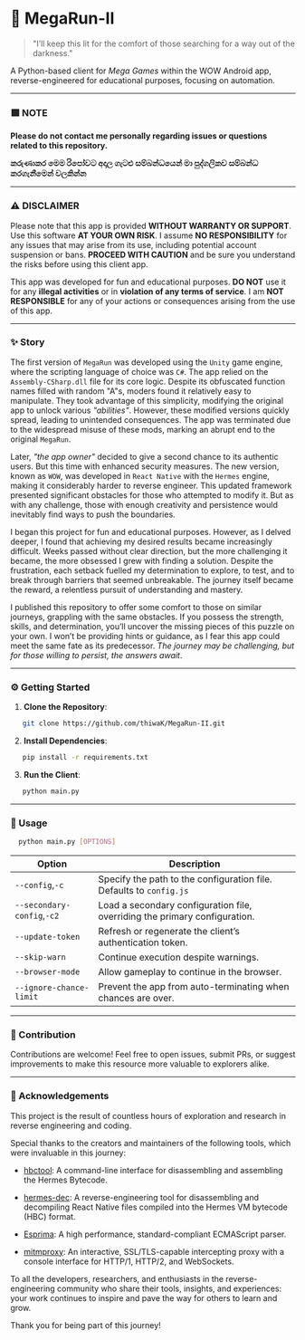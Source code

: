 # 🌌 MegaRun-II

> "I’ll keep this lit for the comfort of those searching for a way out of the darkness."

A Python-based client for _Mega Games_ within the WOW Android app, reverse-engineered for educational purposes, focusing on automation.

---
### 🟥 NOTE

**Please do not contact me personally regarding issues or questions related to this repository.**

**කරුණාකර මෙම රිපෝවට අදාල ගැටළු සම්බන්ධයෙන් මා පුද්ගලිකව සම්බන්ධ කරගැනීමෙන් වලකින්න**

---
### ⚠️ DISCLAIMER

Please note that this app is provided **WITHOUT WARRANTY OR SUPPORT**. Use this software **AT YOUR OWN RISK**. I assume **NO RESPONSIBILITY** for any issues that may arise from its use, including potential account suspension or bans.  **PROCEED WITH CAUTION** and be sure you understand the risks before using this client app.

This app was developed for fun and educational purposes. **DO NOT** use it for any **illegal activities** or in **violation of any terms of service**. I am **NOT RESPONSIBLE** for any of your actions or consequences arising from the use of this app.

---
### ✨ Story

The first version of `MegaRun` was developed using the `Unity` game engine, where the scripting language of choice was `C#`. The app relied on the `Assembly-CSharp.dll` file for its core logic. Despite its obfuscated function names filled with random "A"s, moders found it relatively easy to manipulate. They took advantage of this simplicity, modifying the original app to unlock various _"abilities"_. However, these modified versions quickly spread, leading to unintended consequences. The app was terminated due to the widespread misuse of these mods, marking an abrupt end to the original `MegaRun`.

Later, _"the app owner"_ decided to give a second chance to its authentic users. But this time with enhanced security measures. The new version, known as `WOW`, was developed in `React Native` with the `Hermes` engine, making it considerably harder to reverse engineer. This updated framework presented significant obstacles for those who attempted to modify it. But as with any challenge, those with enough creativity and persistence would inevitably find ways to push the boundaries.

I began this project for fun and educational purposes. However, as I delved deeper, I found that achieving my desired results became increasingly difficult. Weeks passed without clear direction, but the more challenging it became, the more obsessed I grew with finding a solution. Despite the frustration, each setback fuelled my determination to explore, to test, and to break through barriers that seemed unbreakable. The journey itself became the reward, a relentless pursuit of understanding and mastery.

I published this repository to offer some comfort to those on similar journeys, grappling with the same obstacles. If you possess the strength, skills, and determination, you’ll uncover the missing pieces of this puzzle on your own. I won’t be providing hints or guidance, as I fear this app could meet the same fate as its predecessor. _The journey may be challenging, but for those willing to persist, the answers await_.

---
### ⚙️ Getting Started
1. **Clone the Repository**: 
```bash
   git clone https://github.com/thiwaK/MegaRun-II.git
   ```
2. **Install Dependencies**:
```bash
   pip install -r requirements.txt
   ```
3. **Run the Client**:
```bash
   python main.py
   ```
---
### 🔧 Usage

```bash
  python main.py [OPTIONS]
```

| Option               | Description                                                                |
| -------------------- | -------------------------------------------------------------------------- |
| `--config`,`-c`      | Specify the path to the configuration file. Defaults to `config.js`        |
| `--secondary-config`,`-c2` | Load a secondary configuration file, overriding the primary configuration. |
| `--update-token`     | Refresh or regenerate the client’s authentication token.                   |
| `--skip-warn`     | Continue execution despite warnings.                                       |
| `--browser-mode` | Allow gameplay to continue in the browser.                                 |
| `--ignore-chance-limit` | Prevent the app from auto-terminating when chances are over.               |

---
### 🚀 Contribution
Contributions are welcome! Feel free to open issues, submit PRs, or suggest improvements to make this resource more valuable to explorers alike.

---
### 🙏 Acknowledgements

This project is the result of countless hours of exploration and research in reverse engineering and coding.

Special thanks to the creators and maintainers of the following tools, which were invaluable in this journey:

- [hbctool](https://github.com/cyfinoid/hbctool): A command-line interface for disassembling and assembling the Hermes Bytecode.

- [hermes-dec](https://github.com/P1sec/hermes-dec): A reverse-engineering tool for disassembling and decompiling React Native files compiled into the Hermes VM bytecode (HBC) format.

- [Esprima](https://github.com/jquery/esprima): A high performance, standard-compliant ECMAScript parser.

- [mitmproxy](https://github.com/mitmproxy/mitmproxy): An interactive, SSL/TLS-capable intercepting proxy with a console interface for HTTP/1, HTTP/2, and WebSockets.

<!-- - [Frida](https://github.com/frida/frida): Dynamic instrumentation toolkit for developers, reverse-engineers, and security researchers. -->


To all the developers, researchers, and enthusiasts in the reverse-engineering community who share their tools, insights, and experiences: your work continues to inspire and pave the way for others to learn and grow.

Thank you for being part of this journey!